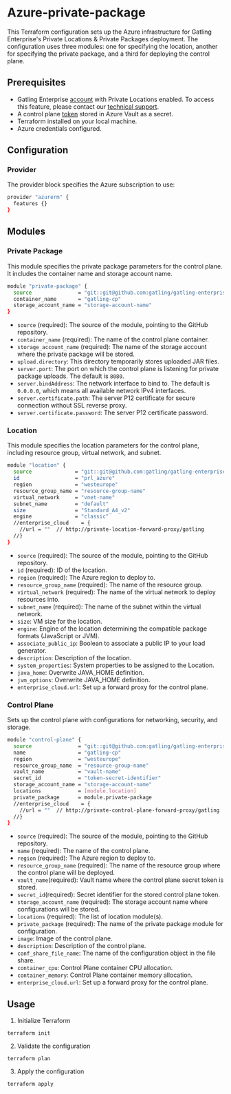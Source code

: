 # Azure-private-package

This Terraform configuration sets up the Azure infrastructure for Gatling Enterprise's Private Locations & Private Packages deployment. The configuration uses three modules: one for specifying the location, another for specifying the private package, and a third for deploying the control plane.

## Prerequisites

- Gatling Enterprise [account](https://auth.gatling.io/auth/realms/gatling/protocol/openid-connect/auth?client_id=gatling-enterprise-cloud-public&response_type=code&scope=openid&redirect_uri=https%3A%2F%2Fcloud.gatling.io%2Fr%2Fgatling) with Private Locations enabled. To access this feature, please contact our [technical support](https://gatlingcorp.atlassian.net/servicedesk/customer/portal/8/group/12/create/59?summary=Private+Locations&description=Contact%20email%3A%20%3Cemail%3E%0A%0AHello%2C%20we%20would%20like%20to%20enable%20the%20private%20locations%20feature%20on%20our%20organization.).
- A control plane [token](https://docs.gatling.io/reference/install/cloud/private-locations/introduction/#token) stored in Azure Vault as a secret.
- Terraform installed on your local machine.
- Azure credentials configured.

## Configuration

### Provider

The provider block specifies the Azure subscription to use:

```sh
provider "azurerm" {
  features {}
}
```

## Modules

### Private Package

This module specifies the private package parameters for the control plane. It includes the container name and storage account name.

```sh
module "private-package" {
  source               = "git::git@github.com:gatling/gatling-enterprise-control-plane-deployment//terraform/azure/private-package"
  container_name       = "gatling-cp"
  storage_account_name = "storage-account-name"
}
```

- `source` (required): The source of the module, pointing to the GitHub repository.
- `container_name` (required): The name of the control plane container.
- `storage_account_name` (required): The name of the storage account where the private package will be stored.
- `upload.directory`: This directory temporarily stores uploaded JAR files.
- `server.port`: The port on which the control plane is listening for private package uploads. The default is `8080`.
- `server.bindAddress`: The network interface to bind to. The default is `0.0.0.0`, which means all available network IPv4 interfaces.
- `server.certificate.path`: The server P12 certificate for secure connection without SSL reverse proxy.
- `server.certificate.password`: The server P12 certificate password.

### Location

This module specifies the location parameters for the control plane, including resource group, virtual network, and subnet.

```sh
module "location" {
  source              = "git::git@github.com:gatling/gatling-enterprise-control-plane-deployment//terraform/azure/location"
  id                  = "prl_azure"
  region              = "westeurope"
  resource_group_name = "resource-group-name"
  virtual_network     = "vnet-name"
  subnet_name         = "default"
  size                = "Standard_A4_v2"
  engine              = "classic"
  //enterprise_cloud    = {
    //url = ""  // http://private-location-forward-proxy/gatling
  //}
}
```

- `source` (required): The source of the module, pointing to the GitHub repository.
- `id` (required): ID of the location.
- `region` (required): The Azure region to deploy to.
- `resource_group_name` (required): The name of the resource group.
- `virtual_network` (required): The name of the virtual network to deploy resources into.
- `subnet_name` (required): The name of the subnet within the virtual network.
- `size`: VM size for the location.
- `engine`: Engine of the location determining the compatible package formats (JavaScript or JVM).
- `associate_public_ip`: Boolean to associate a public IP to your load generator.
- `description`: Description of the location.
- `system_properties`: System properties to be assigned to the Location.
- `java_home`: Overwrite JAVA_HOME definition.
- `jvm_options`: Overwrite JAVA_HOME definition.
- `enterprise_cloud.url`: Set up a forward proxy for the control plane.

### Control Plane

Sets up the control plane with configurations for networking, security, and storage.

```sh
module "control-plane" {
  source               = "git::git@github.com:gatling/gatling-enterprise-control-plane-deployment//terraform/azure/control-plane"
  name                 = "gatling-cp"
  region               = "westeurope"
  resource_group_name  = "resource-group-name"
  vault_name           = "vault-name"
  secret_id            = "token-secret-identifier"
  storage_account_name = "storage-account-name"
  locations            = [module.location]
  private_package      = module.private-package
  //enterprise_cloud    = {
    //url = ""  // http://private-control-plane-forward-proxy/gatling
  //}
}
```

- `source` (required): The source of the module, pointing to the GitHub repository.
- `name` (required): The name of the control plane.
- `region` (required): The Azure region to deploy to.
- `resource_group_name` (required): The name of the resource group where the control plane will be deployed.
- `vault_name`(required): Vault name where the control plane secret token is stored.
- `secret_id`(required): Secret identifier for the stored control plane token.
- `storage_account_name` (required): The storage account name where configurations will be stored.
- `locations` (required): The list of location module(s).
- `private_package` (required): The name of the private package module for configuration.
- `image`: Image of the control plane.
- `description`: Description of the control plane.
- `conf_share_file_name`: The name of the configuration object in the file share.
- `container_cpu`: Control Plane container CPU allocation.
- `container_memory`: Control Plane container memory allocation.
- `enterprise_cloud.url`: Set up a forward proxy for the control plane.

## Usage

1. Initialize Terraform

```console
terraform init
```

2. Validate the configuration

```console
terraform plan
```

3. Apply the configuration

```console
terraform apply
```
